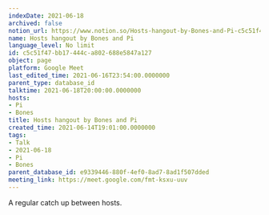 ```yaml
---
indexDate: 2021-06-18
archived: false
notion_url: https://www.notion.so/Hosts-hangout-by-Bones-and-Pi-c5c51f47bb17444ca802688e5847a127
name: Hosts hangout by Bones and Pi
language_level: No limit
id: c5c51f47-bb17-444c-a802-688e5847a127
object: page
platform: Google Meet
last_edited_time: 2021-06-16T23:54:00.0000000
parent_type: database_id
talktime: 2021-06-18T20:00:00.0000000
hosts:
- Pi
- Bones
title: Hosts hangout by Bones and Pi
created_time: 2021-06-14T19:01:00.0000000
tags:
- Talk
- 2021-06-18
- Pi
- Bones
parent_database_id: e9339446-880f-4ef0-8ad7-8ad1f507dded
meeting_link: https://meet.google.com/fmt-ksxu-uuv
---
```


A regular catch up between hosts.


